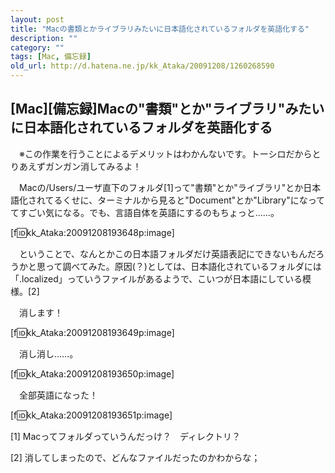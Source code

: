 ```yaml
---
layout: post
title: "Macの書類とかライブラリみたいに日本語化されているフォルダを英語化する"
description: ""
category: ""
tags: [Mac, 備忘録]
old_url: http://d.hatena.ne.jp/kk_Ataka/20091208/1260268590
---
```


\[Mac\]\[備忘録\]Macの"書類"とか"ライブラリ"みたいに日本語化されているフォルダを英語化する
------------------------------------------------------------------------------------------

　※この作業を行うことによるデメリットはわかんないです。トーシロだからとりあえずガンガン消してみるよ！

　Macの/Users/ユーザ直下のフォルダ[1]って"書類"とか"ライブラリ"とか日本語化されてるくせに、ターミナルから見ると"Document"とか"Library"になっててすごい気になる。でも、言語自体を英語にするのもちょっと……。

\[f:id:kk\_Ataka:20091208193648p:image\]

　ということで、なんとかこの日本語フォルダだけ英語表記にできないもんだろうかと思って調べてみた。原因(？)としては、日本語化されているフォルダには「.localized」っていうファイルがあるようで、こいつが日本語にしている模様。[2]

　消します！

\[f:id:kk\_Ataka:20091208193649p:image\]

　消し消し……。

\[f:id:kk\_Ataka:20091208193650p:image\]

　全部英語になった！

\[f:id:kk\_Ataka:20091208193651p:image\]

[1] Macってフォルダっていうんだっけ？　ディレクトリ？

[2] 消してしまったので、どんなファイルだったのかわからな；
